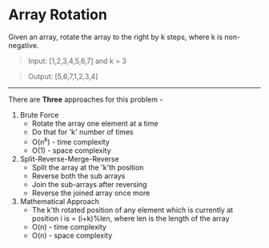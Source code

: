 # Array Rotation
Given an array, rotate the array to the right by k steps, where k is non-negative.

> Input: [1,2,3,4,5,6,7] and k = 3

> Output: [5,6,7,1,2,3,4]

***
There are **Three** approaches for this problem - 

1. Brute Force
    * Rotate the array one element at a time
    * Do that for 'k' number of times
    * O(n<sup>k</sup>) - time complexity
    * O(1) - space complexity
2. Split-Reverse-Merge-Reverse
    * Split the array at the 'k'th position
    * Reverse both the sub arrays
    * Join the sub-arrays after reversing
    * Reverse the joined array once more
3. Mathematical Approach
    * The k'th rotated position of any element which is currently at position i is = (i+k)%len, where len is the length of the array
    * O(n) - time complexity
    * O(n) - space complexity

